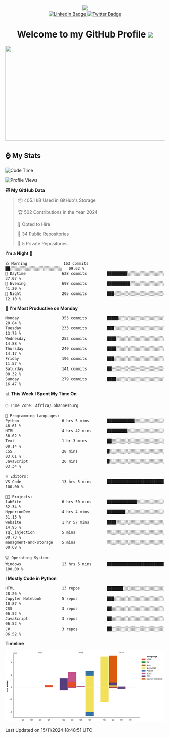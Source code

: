 <div id="header" align="center">
  <img src="https://github.com/user-attachments/assets/c79c3d9c-c1c6-4de8-b134-d96659ba3b04" width="100"/>

 <div id="badges">
   <a href="/br-code">
     <img src="https://img.shields.io/badge/Website-blue?style=for-the-badge&logoColor=white" alt="LinkedIn Badge">
   </a>
  
   <a href="/searxng-docker">
     <img src="https://img.shields.io/badge/searXNG-lightblue?style=for-the-badge&logo=twitter&logoColor=white" alt="Twitter Badge">
   </a>
 </div>
 
 <h1>
  Welcome to my GitHub Profile 
   <img src="https://media.giphy.com/media/hvRJCLFzcasrR4ia7z/giphy.gif" width="30px"/>
 </h1>
 
 <div align="center">
   <img src="https://media.giphy.com/media/dWesBcTLavkZuG35MI/giphy.gif" width="600" height="300"/>
 </div>
</div>

## ⌚ My Stats

<!--START_SECTION:waka-->
![Code Time](http://img.shields.io/badge/Code%20Time-116%20hrs%205%20mins-blue)

![Profile Views](http://img.shields.io/badge/Profile%20Views-7-blue)

**🐱 My GitHub Data** 

> 📦 405.1 kB Used in GitHub's Storage 
 > 
> 🏆 502 Contributions in the Year 2024
 > 
> 💼 Opted to Hire
 > 
> 📜 34 Public Repositories 
 > 
> 🔑 5 Private Repositories 
 > 
**I'm a Night 🦉** 

```text
🌞 Morning                163 commits         ██░░░░░░░░░░░░░░░░░░░░░░░   09.62 % 
🌆 Daytime                628 commits         █████████░░░░░░░░░░░░░░░░   37.07 % 
🌃 Evening                698 commits         ██████████░░░░░░░░░░░░░░░   41.20 % 
🌙 Night                  205 commits         ███░░░░░░░░░░░░░░░░░░░░░░   12.10 % 
```
📅 **I'm Most Productive on Monday** 

```text
Monday                   353 commits         █████░░░░░░░░░░░░░░░░░░░░   20.84 % 
Tuesday                  233 commits         ███░░░░░░░░░░░░░░░░░░░░░░   13.75 % 
Wednesday                252 commits         ████░░░░░░░░░░░░░░░░░░░░░   14.88 % 
Thursday                 240 commits         ████░░░░░░░░░░░░░░░░░░░░░   14.17 % 
Friday                   196 commits         ███░░░░░░░░░░░░░░░░░░░░░░   11.57 % 
Saturday                 141 commits         ██░░░░░░░░░░░░░░░░░░░░░░░   08.32 % 
Sunday                   279 commits         ████░░░░░░░░░░░░░░░░░░░░░   16.47 % 
```


📊 **This Week I Spent My Time On** 

```text
🕑︎ Time Zone: Africa/Johannesburg

💬 Programming Languages: 
Python                   6 hrs 5 mins        ████████████░░░░░░░░░░░░░   46.61 % 
HTML                     4 hrs 42 mins       █████████░░░░░░░░░░░░░░░░   36.02 % 
Text                     1 hr 3 mins         ██░░░░░░░░░░░░░░░░░░░░░░░   08.14 % 
CSS                      28 mins             █░░░░░░░░░░░░░░░░░░░░░░░░   03.61 % 
JavaScript               26 mins             █░░░░░░░░░░░░░░░░░░░░░░░░   03.34 % 

🔥 Editors: 
VS Code                  13 hrs 5 mins       █████████████████████████   100.00 % 

🐱‍💻 Projects: 
labSite                  6 hrs 50 mins       █████████████░░░░░░░░░░░░   52.34 % 
HyperionDev              4 hrs 4 mins        ████████░░░░░░░░░░░░░░░░░   31.15 % 
website                  1 hr 57 mins        ████░░░░░░░░░░░░░░░░░░░░░   14.95 % 
sql_injection            5 mins              ░░░░░░░░░░░░░░░░░░░░░░░░░   00.73 % 
managment-and-storage    5 mins              ░░░░░░░░░░░░░░░░░░░░░░░░░   00.68 % 

💻 Operating System: 
Windows                  13 hrs 5 mins       █████████████████████████   100.00 % 
```

**I Mostly Code in Python** 

```text
HTML                     13 repos            ███████░░░░░░░░░░░░░░░░░░   28.26 % 
Jupyter Notebook         5 repos             ███░░░░░░░░░░░░░░░░░░░░░░   10.87 % 
CSS                      3 repos             ██░░░░░░░░░░░░░░░░░░░░░░░   06.52 % 
JavaScript               3 repos             ██░░░░░░░░░░░░░░░░░░░░░░░   06.52 % 
C#                       3 repos             ██░░░░░░░░░░░░░░░░░░░░░░░   06.52 % 
```



**Timeline**

![Lines of Code chart](https://raw.githubusercontent.com/brandenvs/brandenvs/main/assets/bar_graph.png)


 Last Updated on 15/11/2024 18:48:51 UTC
<!--END_SECTION:waka-->
<!--
**brandenvs/brandenvs** is a ✨ _special_ ✨ repository because its `README.md` (this file) appears on your GitHub profile.

Here are some ideas to get you started:

- 🔭 I’m currently working on ...
- 🌱 I’m currently learning ...
- 👯 I’m looking to collaborate on ...
- 🤔 I’m looking for help with ...
- 💬 Ask me about ...
- 📫 How to reach me: ...
- 😄 Pronouns: ...
- ⚡ Fun fact: ...
-->

